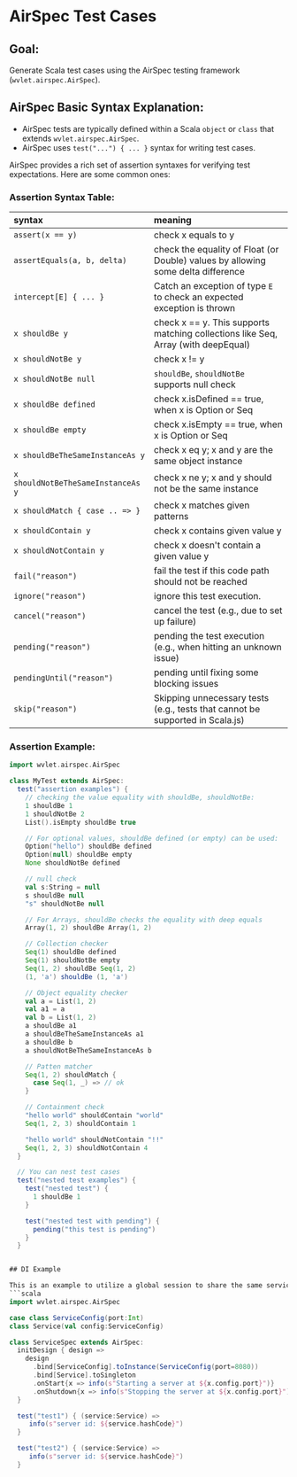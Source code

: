 # AirSpec Test Cases

## Goal:
Generate Scala test cases using the AirSpec testing framework (`wvlet.airspec.AirSpec`).

## AirSpec Basic Syntax Explanation:

- AirSpec tests are typically defined within a Scala `object` or `class` that extends `wvlet.airspec.AirSpec`. 
- AirSpec uses `test("...") { ... }` syntax for writing test cases. 

AirSpec provides a rich set of assertion syntaxes for verifying test expectations. Here are some common ones:

### Assertion Syntax Table:

| syntax                       | meaning                                                                              |
| :--------------------------- | :----------------------------------------------------------------------------------- |
| `assert(x == y)`             | check x equals to y                                                                  |
| `assertEquals(a, b, delta)`  | check the equality of Float (or Double) values by allowing some delta difference     |
| `intercept[E] { ... }`       | Catch an exception of type `E` to check an expected exception is thrown              |
| `x shouldBe y`               | check x == y. This supports matching collections like Seq, Array (with deepEqual)    |
| `x shouldNotBe y`            | check x != y                                                                         |
| `x shouldNotBe null`         | `shouldBe`, `shouldNotBe` supports null check                                        |
| `x shouldBe defined`         | check x.isDefined == true, when x is Option or Seq                                   |
| `x shouldBe empty`           | check x.isEmpty == true, when x is Option or Seq                                     |
| `x shouldBeTheSameInstanceAs y` | check x eq y; x and y are the same object instance                                   |
| `x shouldNotBeTheSameInstanceAs y` | check x ne y; x and y should not be the same instance                               |
| `x shouldMatch { case .. => }` | check x matches given patterns                                                       |
| `x shouldContain y`          | check x contains given value y                                                       |
| `x shouldNotContain y`       | check x doesn't contain a given value y                                              |
| `fail("reason")`             | fail the test if this code path should not be reached                                |
| `ignore("reason")`           | ignore this test execution.                                                          |
| `cancel("reason")`           | cancel the test (e.g., due to set up failure)                                        |
| `pending("reason")`          | pending the test execution (e.g., when hitting an unknown issue)                     |
| `pendingUntil("reason")`     | pending until fixing some blocking issues                                            |
| `skip("reason")`             | Skipping unnecessary tests (e.g., tests that cannot be supported in Scala.js)      |

### Assertion Example:

```scala
import wvlet.airspec.AirSpec

class MyTest extends AirSpec:
  test("assertion examples") {
    // checking the value equality with shouldBe, shouldNotBe:
    1 shouldBe 1
    1 shouldNotBe 2
    List().isEmpty shouldBe true

    // For optional values, shouldBe defined (or empty) can be used:
    Option("hello") shouldBe defined
    Option(null) shouldBe empty
    None shouldNotBe defined

    // null check
    val s:String = null
    s shouldBe null
    "s" shouldNotBe null

    // For Arrays, shouldBe checks the equality with deep equals
    Array(1, 2) shouldBe Array(1, 2)

    // Collection checker
    Seq(1) shouldBe defined
    Seq(1) shouldNotBe empty
    Seq(1, 2) shouldBe Seq(1, 2)
    (1, 'a') shouldBe (1, 'a')

    // Object equality checker
    val a = List(1, 2)
    val a1 = a
    val b = List(1, 2)
    a shouldBe a1
    a shouldBeTheSameInstanceAs a1
    a shouldBe b
    a shouldNotBeTheSameInstanceAs b

    // Patten matcher
    Seq(1, 2) shouldMatch {
      case Seq(1, _) => // ok
    }

    // Containment check
    "hello world" shouldContain "world"
    Seq(1, 2, 3) shouldContain 1

    "hello world" shouldNotContain "!!"
    Seq(1, 2, 3) shouldNotContain 4
  }

  // You can nest test cases
  test("nested test examples") {
    test("nested test") {
      1 shouldBe 1
    }

    test("nested test with pending") {
      pending("this test is pending")
    }
  }


## DI Example

This is an example to utilize a global session to share the same service instance between test methods:
```scala
import wvlet.airspec.AirSpec

case class ServiceConfig(port:Int)
class Service(val config:ServiceConfig)

class ServiceSpec extends AirSpec:
  initDesign { design =>
    design
      .bind[ServiceConfig].toInstance(ServiceConfig(port=8080))
      .bind[Service].toSingleton
      .onStart{x => info(s"Starting a server at ${x.config.port}")}
      .onShutdown{x => info(s"Stopping the server at ${x.config.port}")}
  }

  test("test1") { (service:Service) =>
     info(s"server id: ${service.hashCode}")
  }

  test("test2") { (service:Service) =>
     info(s"server id: ${service.hashCode}")
  }

```
